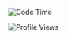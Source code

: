 <!--START_SECTION:waka-->
![Code Time](http://img.shields.io/badge/Code%20Time-1%2C933%20hrs%2029%20mins-blue)

![Profile Views](http://img.shields.io/badge/Profile%20Views-0-blue)


<!--END_SECTION:waka-->
